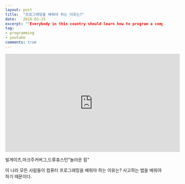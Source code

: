 ```yaml
---
layout: post
title:  "프로그래밍을 배워야 하는 이유는?"
date:   2016-03-15
excerpt: ""Everybody in this country should learn how to program a computer... because it teaches you how to think.""
tag:
- programming
- youtube
comments: true
---
```

<iframe width="560" height="315" src="https://www.facebook.com/plugins/video.php?href=https%3A%2F%2Fwww.facebook.com%2Fdevkorea.co.kr%2Fvideos%2F506091856093577%2F&show_text=0&width=560" frameborder="0"> </iframe>

빌게이츠,마크주커버그,드류휴스턴"놀라운 힘"

이 나라 모든 사람들이 컴퓨터 프로그래밍을 배워야 하는 이유는?
사고하는 법을 배워야 하기 때문이다.

